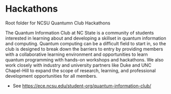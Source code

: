 # Hackathons

Root folder for NCSU Quantumn Club Hackathons

The Quantum Information Club at NC State is a community of students interested in learning about and developing a skillset in quantum information and computing. Quantum computing can be a difficult field to start in, so the club is designed to break down the barriers to entry by providing members with a collaborative learning environment and opportunities to learn quantum programming with hands-on workshops and hackathons. We also work closely with industry and university partners like Duke and UNC Chapel-Hill to expand the scope of research, learning, and professional development opportunities for all members.

* See https://ece.ncsu.edu/student-org/quantum-information-club/
